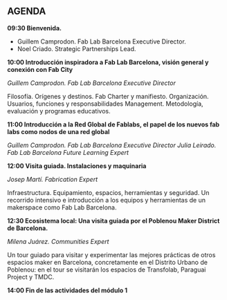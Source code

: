 ## AGENDA

**09:30 Bienvenida.**

- Guillem Camprodon. Fab Lab Barcelona Executive Director.
- Noel Criado. Strategic Partnerships Lead.

**10:00 Introducción inspiradora a Fab Lab Barcelona, ​​visión general y conexión con Fab City**

*Guillem Camprodon. Fab Lab Barcelona Executive Director*

Filosofía. Orígenes y destinos. Fab Charter y manifiesto.
Organización. Usuarios, funciones y  responsabilidades
Management. Metodología, evaluación y programas educativos.

**11:00 Introducción a la Red Global de Fablabs, el papel de los nuevos fab labs como nodos de una red global**

*Guillem Camprodon. Fab Lab Barcelona Executive Director*
*Julia Leirado. Fab Lab Barcelona Future Learning Expert*

**12:00  Visita guiada. Instalaciones y maquinaria**

*Josep Martí. Fabrication Expert*

Infraestructura. Equipamiento, espacios, herramientas y seguridad. Un recorrido intensivo e introducción a los equipos y herramientas de un makerspace como Fab Lab Barcelona.

**12:30  Ecosistema local: Una visita guiada por el Poblenou Maker District de Barcelona.**

*Milena Juárez. Communities Expert*

Un tour guiado para visitar y experimentar las mejores prácticas de otros espacios maker en Barcelona, concretamente en el Distrito Urbano de Poblenou: en el tour se visitarán los espacios de Transfolab, Paraguai Project y TMDC.

**14:00  Fin de las actividades del módulo 1**
